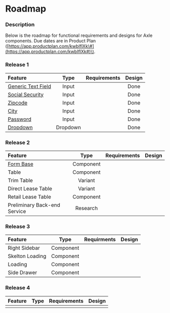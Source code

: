 # Roadmap

### Description

Below is the roadmap for functional requirements and designs for Axle components. Due dates are in Product Plan \([https://app.productplan.com/kwbIflXk\#](https://app.productplan.com/kwbIflXk#)\).

### Release 1

| Feature | Type | Requirements | Design |
| :--- | :---: | :---: | :---: |
| [Generic Text Field](input/text-field.md) | Input |  | Done |
| [Social Security](input/social-security.md) | Input |  | Done |
| [Zipcode ](input/zipcode.md) | Input |  | Done |
| [City ](input/city.md) | Input |  | Done |
| [Password](input/password.md) | Input |  | Done |
| [Dropdown](input/dropdown.md) | Dropdown |  | Done |

### Release 2

| Feature | Type | Requirements | Design |
| :--- | :---: | :---: | :--- |
| [Form Base](components/form/) | Component |  |  |
| Table | Component |  |  |
| Trim Table | Variant |  |  |
| Direct Lease Table | Variant |  |  |
| Retail Lease Table | Component |  |  |
| Preliminary Back-end Service | Research |  |  |

### Release 3

| Feature | Type | Requirments | Design |
| :--- | :---: | :---: | :--- |
| Right Sidebar | Component |  |  |
| Skelton Loading | Component |  |  |
| Loading | Component |  |  |
| Side Drawer | Component |  |  |

### Release 4

| Feature | Type | Requirements | Design |
| :--- | :---: | :---: | :---: |
|  |  |  |  |

